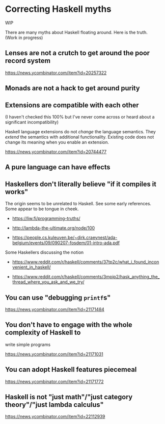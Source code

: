 # Correcting Haskell myths

WIP

There are many myths about Haskell floating around.  Here is the
truth.  (Work in progress)

## Lenses are not a crutch to get around the poor record system

https://news.ycombinator.com/item?id=20257322

## Monads are not a hack to get around purity

## Extensions are compatible with each other

(I haven't checked this 100% but I've never come across or heard about
a significant incompatibility)

Haskell language extensions do not *change* the language semantics.
They *extend* the semantics with additional functionality.  Existing
code does not change its meaning when you enable an extension.

https://news.ycombinator.com/item?id=20744477

## A pure language can have effects

## Haskellers don't literally believe "if it compiles it works"

The origin seems to be unrelated to Haskell.  See some early
references.  Some appear to be tongue in cheek.

* https://liw.fi/programming-truths/

* http://lambda-the-ultimate.org/node/100

* https://people.cs.kuleuven.be/~dirk.craeynest/ada-belgium/events/09/090207-fosdem/01-intro-ada.pdf

Some Haskellers discussing the notion

* https://www.reddit.com/r/haskell/comments/37tp2c/what_i_found_inconvenient_in_haskell/

* https://www.reddit.com/r/haskell/comments/3mpip2/hask_anything_the_thread_where_you_ask_and_we_try/

## You can use "debugging `printf`s"

https://news.ycombinator.com/item?id=21171484

## You don't have to engage with the whole complexity of Haskell to
   write simple programs

https://news.ycombinator.com/item?id=21171031

## You can adopt Haskell features piecemeal

https://news.ycombinator.com/item?id=21171772

## Haskell is not "just math"/"just category theory"/"just lambda calculus"

https://news.ycombinator.com/item?id=22112939
